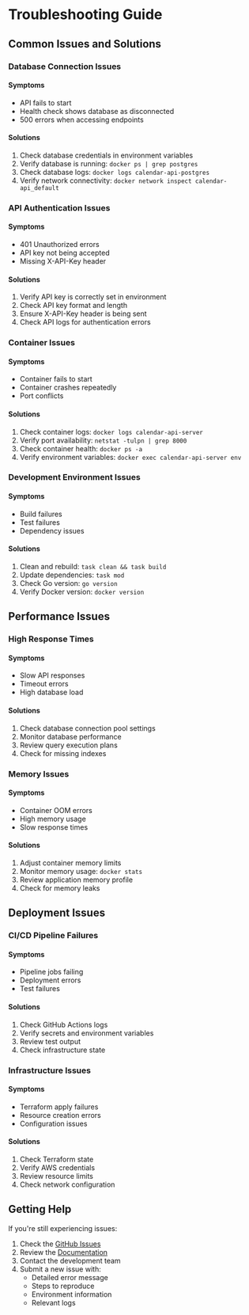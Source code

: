# Troubleshooting Guide

## Common Issues and Solutions

### Database Connection Issues

#### Symptoms
- API fails to start
- Health check shows database as disconnected
- 500 errors when accessing endpoints

#### Solutions
1. Check database credentials in environment variables
2. Verify database is running: `docker ps | grep postgres`
3. Check database logs: `docker logs calendar-api-postgres`
4. Verify network connectivity: `docker network inspect calendar-api_default`

### API Authentication Issues

#### Symptoms
- 401 Unauthorized errors
- API key not being accepted
- Missing X-API-Key header

#### Solutions
1. Verify API key is correctly set in environment
2. Check API key format and length
3. Ensure X-API-Key header is being sent
4. Check API logs for authentication errors

### Container Issues

#### Symptoms
- Container fails to start
- Container crashes repeatedly
- Port conflicts

#### Solutions
1. Check container logs: `docker logs calendar-api-server`
2. Verify port availability: `netstat -tulpn | grep 8000`
3. Check container health: `docker ps -a`
4. Verify environment variables: `docker exec calendar-api-server env`

### Development Environment Issues

#### Symptoms
- Build failures
- Test failures
- Dependency issues

#### Solutions
1. Clean and rebuild: `task clean && task build`
2. Update dependencies: `task mod`
3. Check Go version: `go version`
4. Verify Docker version: `docker version`

## Performance Issues

### High Response Times

#### Symptoms
- Slow API responses
- Timeout errors
- High database load

#### Solutions
1. Check database connection pool settings
2. Monitor database performance
3. Review query execution plans
4. Check for missing indexes

### Memory Issues

#### Symptoms
- Container OOM errors
- High memory usage
- Slow response times

#### Solutions
1. Adjust container memory limits
2. Monitor memory usage: `docker stats`
3. Review application memory profile
4. Check for memory leaks

## Deployment Issues

### CI/CD Pipeline Failures

#### Symptoms
- Pipeline jobs failing
- Deployment errors
- Test failures

#### Solutions
1. Check GitHub Actions logs
2. Verify secrets and environment variables
3. Review test output
4. Check infrastructure state

### Infrastructure Issues

#### Symptoms
- Terraform apply failures
- Resource creation errors
- Configuration issues

#### Solutions
1. Check Terraform state
2. Verify AWS credentials
3. Review resource limits
4. Check network configuration

## Getting Help

If you're still experiencing issues:

1. Check the [GitHub Issues](https://github.com/your-org/calendar-api/issues)
2. Review the [Documentation](docs/)
3. Contact the development team
4. Submit a new issue with:
   - Detailed error message
   - Steps to reproduce
   - Environment information
   - Relevant logs 
